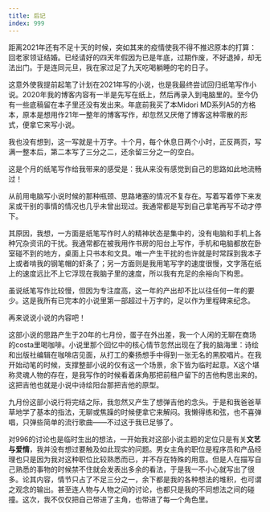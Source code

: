 ```yaml
---
title: 后记
index: 999
---
```


距离2021年还有不足十天的时候，突如其来的疫情使我不得不推迟原本的打算：回老家领证结婚。已经请好的四天年假因为已是年底，过期作废，不好退掉，却无法出门。于是连同元旦，我在家过足了九天吃喝躺睡的宅的日子。

这意外使我提前起笔了计划在2021年写的小说，也是我最终尝试回归纸笔写作小说。2020年我的博客内容有一半是先写在纸上，然后再录入到电脑里的。至今仍有一些底稿留在本子里还没有发出来。年底前我买了本Midori MD系列A5的方格本，原本是想用作21年一整年的博客写作，却忽然又厌倦了博客这种零散的形式，便拿它来写小说。

我也没有想到，这一写就是十万字。十个月，每个休息日两个小时，正反两页，写满一整本后，第二本写了三分之二，还余留三分之一的空白。

这是个月的纸笔写作给我带来的感受是：我从来没有感觉到自己的思路如此地流畅过！

从前用电脑写小说时候的那种瓶颈、思路堵塞的情况不复存在。写着写着停下来发呆或干别的事情的情况也几乎未曾出现过。我通常都是写到自己拿笔再写不动才停下。

其原因，我想，一方面是纸笔写作时人的精神状态是集中的，没有电脑和手机上各种冗杂资讯的干扰。我通常都在被我用作书房的阳台上写作，手机和电脑都放在卧室碰不到的地方，桌面上只书本和文具。唯一产生干扰的也许就是时常踩到我本子上或者啃我的钢笔帽的虾条了；另一方面则是我用笔写字的速度很慢，文字落在纸上的速度远比不上它浮现在我脑子里的速度，所以我有充足的余裕向下构思。

虽说纸笔写作比较慢，但因为专注度高，这一年的产出却不比以往任何一年的要少。这是我所有已完本的小说里第一部超过十万字的，足以作为里程碑来纪念。

再来说说小说的内容吧！

这部小说的思路产生于20年的七月份，蛋子在外出差，我一个人闲的无聊在商场的costa里喝咖啡。小说里那个回忆中的核心情节忽然出现在了我的脑海里：诗绘和出版社编辑在咖啡店见面，从打工的秦扬想手中得到一张无名的黑胶唱片。在我开始动笔的时候，支撑整部小说的仅有这一个场景，余下皆为临时起意。X这个堪称灵魂人物的存在，是我写作的时候看着床角那把前租户留下的吉他构思出来的。这把吉他也就是小说中诗绘阳台那把吉他的原型。

九月份这部小说行将完结之际，我忽然又产生了想弹吉他的念头。于是和我爸爸草草地学了基本的指法，无聊或焦躁的时候便拿它来解闷。我懒得练和弦，也不喜弹唱，只弹些简单的流行歌曲——不过这于我已足够了。

对996的讨论也是临时生出的想法，一开始我对这部小说主题的定位只是有关**文艺与爱情**，我并没有想过要触及如此现实的问题。男女主角的职位是程序员和产品经理也只是因为我对这种职位比较熟悉而已，并不存在特殊的用意。但是人在描写自己熟悉的事物的时候禁不住就会发表出多余的看法，于是我一不小心就写出了很多。论其内容，情节只占了不足三分之一，余下都是我的各种想法的堆积，也可谓之观念的输出。甚至连人物与人物之间的讨论，也都只是我的不同想法之间的碰撞。这次，我不仅仅把自己带进了主角，也带进了每一个角色里。

